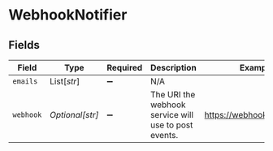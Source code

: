 # WebhookNotifier


## Fields

| Field                                                | Type                                                 | Required                                             | Description                                          | Example                                              |
| ---------------------------------------------------- | ---------------------------------------------------- | ---------------------------------------------------- | ---------------------------------------------------- | ---------------------------------------------------- |
| `emails`                                             | List[*str*]                                          | :heavy_minus_sign:                                   | N/A                                                  |                                                      |
| `webhook`                                            | *Optional[str]*                                      | :heavy_minus_sign:                                   | The URI the webhook service will use to post events. | https://webhook.client.com                           |